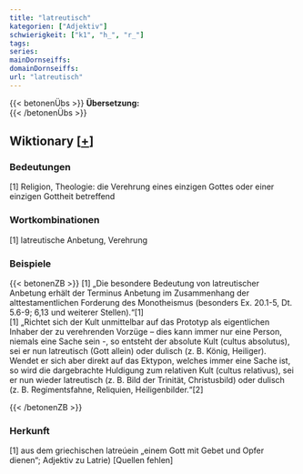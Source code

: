 ```yaml
---
title: "latreutisch"
kategorien: ["Adjektiv"]
schwierigkeit: ["k1", "h_", "r_"]
tags:
series:
mainDornseiffs:
domainDornseiffs:
url: "latreutisch"
---
```


{{< betonenÜbs >}}
**Übersetzung:**  
{{< /betonenÜbs >}}

## Wiktionary [[+](https://de.wiktionary.org/wiki/latreutisch)]

### Bedeutungen
[1] Religion, Theologie: die Verehrung eines einzigen Gottes oder einer einzigen Gottheit betreffend  

### Wortkombinationen
[1] latreutische Anbetung, Verehrung  

### Beispiele
{{< betonenZB >}}
[1] „Die besondere Bedeutung von latreutischer Anbetung erhält der Terminus Anbetung im Zusammenhang der alttestamentlichen Forderung des Monotheismus (besonders Ex. 20.1-5, Dt. 5.6-9; 6,13 und weiterer Stellen).“[1]  
[1] „Richtet sich der Kult unmittelbar auf das Prototyp als eigentlichen Inhaber der zu verehrenden Vorzüge – dies kann immer nur eine Person, niemals eine Sache sein -, so entsteht der absolute Kult (cultus absolutus), sei er nun latreutisch (Gott allein) oder dulisch (z. B. König, Heiliger). Wendet er sich aber direkt auf das Ektypon, welches immer eine Sache ist, so wird die dargebrachte Huldigung zum relativen Kult (cultus relativus), sei er nun wieder latreutisch (z. B. Bild der Trinität, Christusbild) oder dulisch (z. B. Regimentsfahne, Reliquien, Heiligenbilder.“[2]  

{{< /betonenZB >}}
### Herkunft
[1] aus dem griechischen latreúein „einem Gott mit Gebet und Opfer dienen“; Adjektiv zu Latrie) [Quellen fehlen]  



